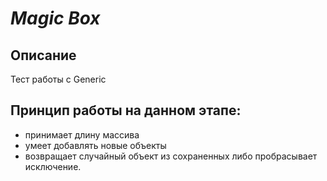 # *Magic Box*
## Описание
Тест работы с Generic 
## Принцип работы на данном этапе:
* принимает длину массива
* умеет добавлять новые объекты
* возвращает случайный объект из сохраненных либо пробрасывает исключение.
